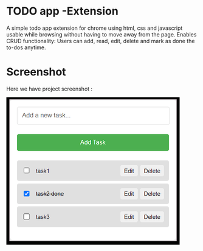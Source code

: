 # TODO app -Extension
A simple todo app extension for chrome using html, css and javascript usable while browsing without having to move away from the page.
Enables CRUD functionality: Users can add, read, edit, delete and mark as done the to-dos anytime.

 # Screenshot
Here we have project screenshot :

![screenshot](screenshot.png)
